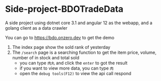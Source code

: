 # Side-project-BDOTradeData
A side project using dotnet core 3.1 and angular 12 as the webapp, and a golang client as a data crawler

You can go to https://bdo.onzero.dev to get the demo

1. The index page show the sold rank of yesterday
2. The `/search` page is a searching function to get the item price, volume, number of in stock and total sold
    - you can type `肉丸` and click the `enter` to got the result
    - if you want to view more data, you can type `肉`
    - open the `debug tools(F12)` to view the api call respond
